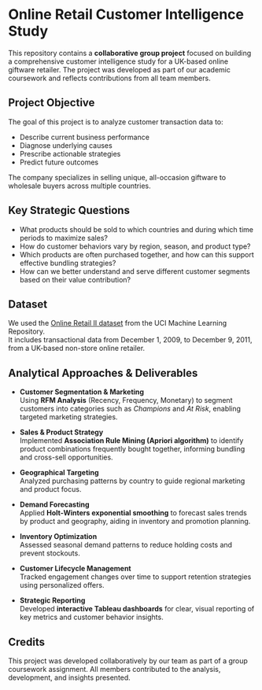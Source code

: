 # Online Retail Customer Intelligence Study

This repository contains a **collaborative group project** focused on building a comprehensive customer intelligence study for a UK-based online giftware retailer. The project was developed as part of our academic coursework and reflects contributions from all team members.



## Project Objective

The goal of this project is to analyze customer transaction data to:
- Describe current business performance
- Diagnose underlying causes
- Prescribe actionable strategies
- Predict future outcomes

The company specializes in selling unique, all-occasion giftware to wholesale buyers across multiple countries.



## Key Strategic Questions
- What products should be sold to which countries and during which time periods to maximize sales?
- How do customer behaviors vary by region, season, and product type?
- Which products are often purchased together, and how can this support effective bundling strategies?
- How can we better understand and serve different customer segments based on their value contribution?



## Dataset

We used the [Online Retail II dataset](https://archive.ics.uci.edu/dataset/502/online+retail+ii) from the UCI Machine Learning Repository.  
It includes transactional data from December 1, 2009, to December 9, 2011, from a UK-based non-store online retailer.


## Analytical Approaches & Deliverables

- **Customer Segmentation & Marketing**  
  Using **RFM Analysis** (Recency, Frequency, Monetary) to segment customers into categories such as *Champions* and *At Risk*, enabling targeted marketing strategies.

- **Sales & Product Strategy**  
  Implemented **Association Rule Mining (Apriori algorithm)** to identify product combinations frequently bought together, informing bundling and cross-sell opportunities.

- **Geographical Targeting**  
  Analyzed purchasing patterns by country to guide regional marketing and product focus.

- **Demand Forecasting**  
  Applied **Holt-Winters exponential smoothing** to forecast sales trends by product and geography, aiding in inventory and promotion planning.

- **Inventory Optimization**  
  Assessed seasonal demand patterns to reduce holding costs and prevent stockouts.

- **Customer Lifecycle Management**  
  Tracked engagement changes over time to support retention strategies using personalized offers.

- **Strategic Reporting**  
  Developed **interactive Tableau dashboards** for clear, visual reporting of key metrics and customer behavior insights.

## Credits

This project was developed collaboratively by our team as part of a group coursework assignment. All members contributed to the analysis, development, and insights presented.

